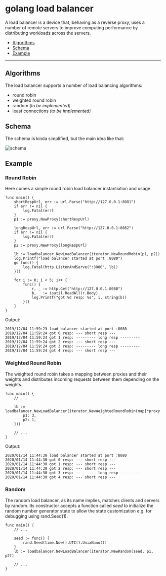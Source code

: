 # golang load balancer

A load balancer is a device that, behaving as a reverse proxy, uses a number of remote servers to improve computing performance by distributing workloads across the servers.

* [Algorithms](#algorithms)
* [Schema](#schema)
* [Example](#example)

---

## Algorithms

The load balancer supports a number of load balancing algorithms:
- round robin
- weighted round robin
- random _(to be implemented)_
- least connections _(to be implemented)_

## Schema

The schema is kinda simplified, but the main idea like that:

![schema](https://i.ibb.co/tPJT5WN/Screenshot-2020-01-10-at-14-12-55.png)

## Example


### Round Robin
Here comes a simple round robin load balancer instantiation and usage:

```golang
func main() {
	shortRespUrl, err := url.Parse("http://127.0.0.1:8081")
	if err != nil {
		log.Fatal(err)
	}
	p1 := proxy.NewProxy(shortRespUrl)

	longRespUrl, err := url.Parse("http://127.0.0.1:8082")
	if err != nil {
		log.Fatal(err)
	}
	p2 := proxy.NewProxy(longRespUrl)

	lb := loadbalancer.NewLoadBalancer(iterator.NewRoundRobin(p1, p2))
	log.Printf("load balancer started at port :8080")
	go func() {
		log.Fatal(http.ListenAndServe(":8080", lb))
	}()

	for i := 0; i < 5; i++ {
		func() {
			r, _ := http.Get("http://127.0.0.1:8080")
			b, _ := ioutil.ReadAll(r.Body)
			log.Printf("got %d resp: %s", i, string(b))
		}()
	}
}
```

Output:
```text
2019/12/04 11:59:23 load balancer started at port :8080
2019/12/04 11:59:24 got 0 resp: --- short resp ---
2019/12/04 11:59:24 got 1 resp: --------- long resp ---------
2019/12/04 11:59:24 got 2 resp: --- short resp ---
2019/12/04 11:59:24 got 3 resp: --------- long resp ---------
2019/12/04 11:59:24 got 4 resp: --- short resp ---
```

### Weighted Round Robin
The weighted round robin takes a mapping between proxies and their weights and distributes incoming requests between them depending on the weights.

```golang
func main() {
	// ...

	lb := loadbalancer.NewLoadBalancer(iterator.NewWeightedRoundRobin(map[*proxy.Proxy]int32{
		p1: 3,
		p2: 1,
	}))
	
	// ...
}
```

Output:
```text
2020/01/14 11:44:30 load balancer started at port :8080
2020/01/14 11:44:30 got 0 resp: --- short resp ---
2020/01/14 11:44:30 got 1 resp: --- short resp ---
2020/01/14 11:44:30 got 2 resp: --- short resp ---
2020/01/14 11:44:30 got 3 resp: --------- long resp ---------
2020/01/14 11:44:30 got 4 resp: --- short resp ---
```

### Random
The random load balancer, as its name implies, matches clients and servers by random. Its constructor accepts a function called _seed_ to initialize the random number generator state to allow the state customization e.g. for debugging using rand.Seed(1).

```golang
func main() {
	// ...

	seed := func() {
		rand.Seed(time.Now().UTC().UnixNano())
	}
	lb := loadbalancer.NewLoadBalancer(iterator.NewRandom(seed, p1, p2))

	// ...
}
```